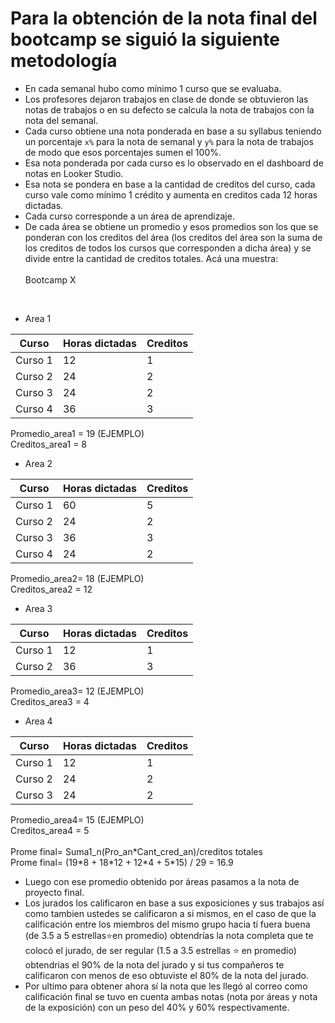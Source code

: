 # Para la obtención de la nota final del bootcamp se siguió la siguiente metodología

- En cada semanal hubo como mínimo 1 curso que se evaluaba.
- Los profesores dejaron trabajos en clase de donde se obtuvieron las notas de trabajos o en su defecto se calcula la nota de trabajos con la nota del semanal.
- Cada curso obtiene una nota ponderada en base a su syllabus teniendo un porcentaje `x%` para la nota de semanal y `y%` para la nota de trabajos de modo que esos porcentajes sumen el 100%.
- Esa nota ponderada por cada curso es lo observado en el dashboard de notas en Looker Studio.
- Esa nota se pondera en base a la cantidad de creditos del curso, cada curso vale como mínimo 1 crédito y aumenta en creditos cada 12 horas dictadas.
- Cada curso corresponde a un área de aprendizaje.
- De cada área se obtiene un promedio y esos promedios son los que se ponderan con los creditos del área (los creditos del área son la suma de los creditos de todos los cursos que corresponden a dicha área) y se divide entre la cantidad de creditos totales.
Acá una muestra:
</br></br>
Bootcamp X
</br>

- Area 1</br>

|Curso | Horas dictadas | Creditos |
|------|----------------|----------|
|Curso 1|12 |1|
|Curso 2|24 |2|
|Curso 3|24 |2|
|Curso 4|36 |3|

Promedio_area1 = 19 (EJEMPLO)</br>
Creditos_area1 = 8
</br>

- Area 2</br>

|Curso | Horas dictadas | Creditos |
|------|----------------|----------|
Curso 1 | 60 |5</br>
Curso 2 | 24 |2</br>
Curso 3 | 36 |3</br>
Curso 4 | 24 |2</br>

Promedio_area2= 18 (EJEMPLO)</br>
Creditos_area2 = 12
</br>

- Area 3</br>

|Curso | Horas dictadas | Creditos |
|------|----------------|----------|
Curso 1 | 12 |1</br>
Curso 2 | 36 | 3</br>

Promedio_area3= 12 (EJEMPLO)</br>
Creditos_area3 = 4
</br>

- Area 4</br>

|Curso | Horas dictadas | Creditos |
|------|----------------|----------|
Curso 1 | 12 | 1</br>
Curso 2 | 24 |2</br>
Curso 3 | 24 |2</br>

Promedio_area4= 15 (EJEMPLO)</br>
Creditos_area4 = 5
</br></br>
Prome final= Suma1_n(Pro_an*Cant_cred_an)/creditos totales</br>
Prome final= (19\*8 + 18\*12 + 12\*4 + 5\*15) / 29 = 16.9

- Luego con ese promedio obtenido por áreas pasamos a la nota de proyecto final.
- Los jurados los calificaron en base a sus exposiciones y sus trabajos así como tambien ustedes se calificaron a si mismos, en el caso de que la calificación entre los miembros del mismo grupo hacia tí fuera buena (de 3.5 a 5 estrellas⭐en promedio) obtendrías la nota completa que te colocó el jurado, de ser regular (1.5 a 3.5 estrellas ⭐ en promedio) obtendrias el 90% de la nota del jurado y si tus compañeros te calificaron con menos de eso obtuviste el 80% de la nota del jurado.
- Por ultimo para obtener ahora sí la nota que les llegó al correo como calificación final se tuvo en cuenta ambas notas (nota por áreas y nota de la exposición) con un peso del 40% y 60% respectivamente.
